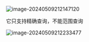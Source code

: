 ![image-20240509212147120](../../../../../AppData/Roaming/Typora/typora-user-images/image-20240509212147120.png)

它只支持精确查询，不能范围查询

![image-20240509212233477](../../../../../AppData/Roaming/Typora/typora-user-images/image-20240509212233477.png)